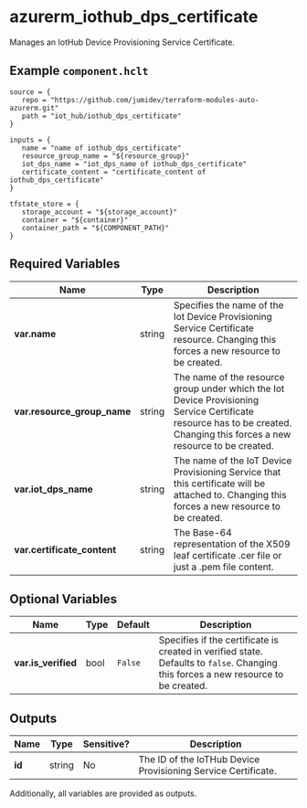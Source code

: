 # azurerm_iothub_dps_certificate

Manages an IotHub Device Provisioning Service Certificate.

## Example `component.hclt`

```hcl
source = {
   repo = "https://github.com/jumidev/terraform-modules-auto-azurerm.git" 
   path = "iot_hub/iothub_dps_certificate" 
}

inputs = {
   name = "name of iothub_dps_certificate" 
   resource_group_name = "${resource_group}" 
   iot_dps_name = "iot_dps_name of iothub_dps_certificate" 
   certificate_content = "certificate_content of iothub_dps_certificate" 
}

tfstate_store = {
   storage_account = "${storage_account}" 
   container = "${container}" 
   container_path = "${COMPONENT_PATH}" 
}

```

## Required Variables

| Name | Type |  Description |
| ---- | --------- |  ----------- |
| **var.name** | string |  Specifies the name of the Iot Device Provisioning Service Certificate resource. Changing this forces a new resource to be created. | 
| **var.resource_group_name** | string |  The name of the resource group under which the Iot Device Provisioning Service Certificate resource has to be created. Changing this forces a new resource to be created. | 
| **var.iot_dps_name** | string |  The name of the IoT Device Provisioning Service that this certificate will be attached to. Changing this forces a new resource to be created. | 
| **var.certificate_content** | string |  The Base-64 representation of the X509 leaf certificate .cer file or just a .pem file content. | 

## Optional Variables

| Name | Type |  Default  |  Description |
| ---- | --------- |  ----------- | ----------- |
| **var.is_verified** | bool |  `False`  |  Specifies if the certificate is created in verified state. Defaults to `false`. Changing this forces a new resource to be created. | 



## Outputs

| Name | Type | Sensitive? | Description |
| ---- | ---- | --------- | --------- |
| **id** | string | No  | The ID of the IoTHub Device Provisioning Service Certificate. | 

Additionally, all variables are provided as outputs.
